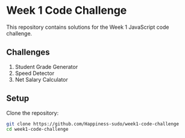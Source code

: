 # Week 1 Code Challenge

This repository contains solutions for the Week 1 JavaScript code challenge.  

## Challenges
1. Student Grade Generator  
2. Speed Detector  
3. Net Salary Calculator  

## Setup
Clone the repository:
```bash
git clone https://github.com/Happiness-sudo/week1-code-challenge
cd week1-code-challenge

